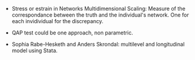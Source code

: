 - Stress or estrain in Networks Multidimensional Scaling: Measure of the correspondance between the truth and the individual's network. One for each invidividual for the discrepancy.

- QAP test could be one approach, non parametric.

- Sophia Rabe-Hesketh and Anders Skrondal: multilevel and longitudinal model using Stata.

